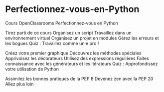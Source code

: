 # Perfectionnez-vous-en-Python
Cours OpenClassrooms Perfectionnez-vous en Python

Tirez parti de ce cours
Organisez un script
Travaillez dans un environnement virtuel
Organisez un projet en modules
Gérez les erreurs et les bogues
Quiz : Travaillez comme un·e pro !

Créez votre premier graphique
Découvrez les méthodes spéciales
Apprivoisez les décorateurs
Utilisez des expressions régulières
Faites connaissance avec les générateurs et les itérateurs
Quiz : Approfondissez votre utilisation de Python

Assimilez les bonnes pratiques de la PEP 8
Devenez zen avec la PEP 20
Allez plus loin